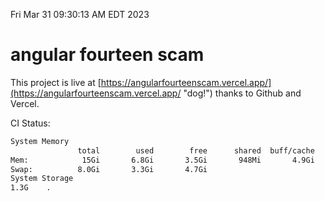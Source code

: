 Fri Mar 31 09:30:13 AM EDT 2023

# angular fourteen scam


This project is live at [https://angularfourteenscam.vercel.app/](https://angularfourteenscam.vercel.app/ "dog!") thanks to Github and Vercel.

CI Status: 

```bash
System Memory
               total        used        free      shared  buff/cache   available
Mem:            15Gi       6.8Gi       3.5Gi       948Mi       4.9Gi       7.2Gi
Swap:          8.0Gi       3.3Gi       4.7Gi
System Storage
1.3G	.
